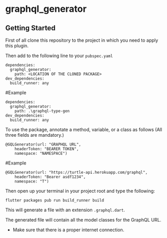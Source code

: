 # graphql_generator


## Getting Started
First of all clone this repository to the project in which you need to apply this plugin.

Then add to the following line to your ```pubspec.yaml```
```
dependencies:
  graphql_generator:
    path: <LOCATION OF THE CLONED PACKAGE>
dev_dependencies:
  build_runner: any
```

#Example
```
dependencies:
  graphql_generator:
    path: .\graphql-type-gen
dev_dependencies:
  build_runner: any
```

To use the package, annotate a method, variable, or a class as follows (All three fields are mandatory.)
```
@GQLGenerator(url: "GRAPHQL URL",
    headerToken: "BEARER TOKEN",
    namespace: "NAMESPACE")
```

#Example
```
@GQLGenerator(url: "https://turtle-api.herokuapp.com/graphql",
    headerToken: "Bearer asdf1234",
    namespace: "T")
```

Then open up your terminal in your project root and type the following:
```
flutter packages pub run build_runner build
```

This will generate a file with an extension `.graphql.dart`.

The generated file will contain all the model classes for the GraphQL URL.

* Make sure that there is a proper internet connection.
